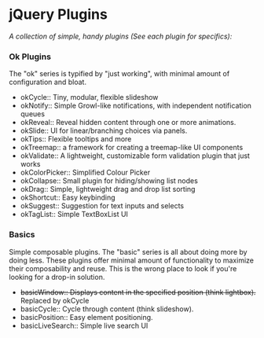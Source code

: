 # jQuery Plugins

*A collection of simple, handy plugins (See each plugin for specifics):*

### Ok Plugins

The "ok" series is typified by "just working", with minimal amount of
configuration and bloat. 

 * okCycle:: Tiny, modular, flexible slideshow
 * okNotify:: Simple Growl-like notifications, with independent notification queues
 * okReveal:: Reveal hidden content through one or more animations.
 * okSlide:: UI for linear/branching choices via panels.
 * okTips:: Flexible tooltips and more
 * okTreemap:: a framework for creating a treemap-like UI components
 * okValidate:: A lightweight, customizable form validation plugin that just works
 * okColorPicker:: Simplified Colour Picker
 * okCollapse:: Small plugin for hiding/showing list nodes
 * okDrag:: Simple, lightweight drag and drop list sorting
 * okShortcut:: Easy keybinding
 * okSuggest:: Suggestion for text inputs and selects
 * okTagList:: Simple TextBoxList UI

### Basics

Simple composable plugins. The "basic" series is all about doing more by doing
less. These plugins offer minimal amount of functionality to maximize their
composability and reuse. This is the wrong place to look if you're looking for
a drop-in solution.
 
 * <strike>basicWindow:: Displays content in the specified position (think lightbox).</strike> Replaced by okCycle
 * basicCycle:: Cycle through content (think slideshow).
 * basicPosition:: Easy element positioning.
 * basicLiveSearch:: Simple live search UI
